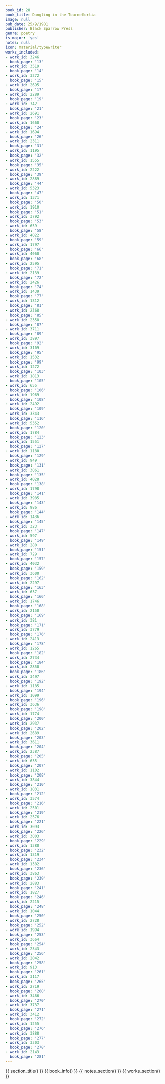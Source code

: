 ```yaml
---
book_id: 28
book_title: Dangling in the Tournefortia
image: null
pub_date: 25/9/1981
publisher: Black Sparrow Press
genre: poetry
is_major: 'yes'
notes: null
icon: material/typewriter
works_included:
- work_id: 3246
  book_page: '13'
- work_id: 3519
  book_page: '14'
- work_id: 3272
  book_page: '15'
- work_id: 2695
  book_page: '17'
- work_id: 2289
  book_page: '19'
- work_id: 742
  book_page: '21'
- work_id: 2691
  book_page: '23'
- work_id: 1660
  book_page: '24'
- work_id: 1694
  book_page: '26'
- work_id: 2311
  book_page: '31'
- work_id: 1195
  book_page: '32'
- work_id: 1555
  book_page: '35'
- work_id: 2222
  book_page: '39'
- work_id: 2889
  book_page: '44'
- work_id: 5323
  book_page: '47'
- work_id: 1371
  book_page: '50'
- work_id: 1910
  book_page: '51'
- work_id: 3792
  book_page: '53'
- work_id: 659
  book_page: '58'
- work_id: 4022
  book_page: '59'
- work_id: 1797
  book_page: '66'
- work_id: 4060
  book_page: '68'
- work_id: 2595
  book_page: '71'
- work_id: 2139
  book_page: '72'
- work_id: 2426
  book_page: '74'
- work_id: 1439
  book_page: '77'
- work_id: 1312
  book_page: '81'
- work_id: 2368
  book_page: '85'
- work_id: 2358
  book_page: '87'
- work_id: 3711
  book_page: '89'
- work_id: 3897
  book_page: '92'
- work_id: 3109
  book_page: '95'
- work_id: 1532
  book_page: '99'
- work_id: 1272
  book_page: '103'
- work_id: 1813
  book_page: '105'
- work_id: 655
  book_page: '106'
- work_id: 1969
  book_page: '108'
- work_id: 2492
  book_page: '109'
- work_id: 3343
  book_page: '116'
- work_id: 5352
  book_page: '120'
- work_id: 1784
  book_page: '123'
- work_id: 1551
  book_page: '127'
- work_id: 1180
  book_page: '129'
- work_id: 949
  book_page: '131'
- work_id: 3061
  book_page: '135'
- work_id: 4028
  book_page: '138'
- work_id: 1798
  book_page: '141'
- work_id: 3985
  book_page: '143'
- work_id: 986
  book_page: '144'
- work_id: 1436
  book_page: '145'
- work_id: 323
  book_page: '147'
- work_id: 597
  book_page: '149'
- work_id: 280
  book_page: '151'
- work_id: 729
  book_page: '157'
- work_id: 4032
  book_page: '159'
- work_id: 3600
  book_page: '162'
- work_id: 2297
  book_page: '163'
- work_id: 637
  book_page: '166'
- work_id: 1746
  book_page: '168'
- work_id: 2150
  book_page: '169'
- work_id: 381
  book_page: '171'
- work_id: 3779
  book_page: '176'
- work_id: 2413
  book_page: '178'
- work_id: 1265
  book_page: '182'
- work_id: 2734
  book_page: '184'
- work_id: 2850
  book_page: '186'
- work_id: 3497
  book_page: '192'
- work_id: 1185
  book_page: '194'
- work_id: 1099
  book_page: '196'
- work_id: 3636
  book_page: '198'
- work_id: 1774
  book_page: '200'
- work_id: 2937
  book_page: '202'
- work_id: 2689
  book_page: '203'
- work_id: 3611
  book_page: '204'
- work_id: 2387
  book_page: '205'
- work_id: 635
  book_page: '207'
- work_id: 1102
  book_page: '208'
- work_id: 3844
  book_page: '210'
- work_id: 1831
  book_page: '212'
- work_id: 3574
  book_page: '216'
- work_id: 2501
  book_page: '219'
- work_id: 2576
  book_page: '221'
- work_id: 3093
  book_page: '226'
- work_id: 3003
  book_page: '229'
- work_id: 1380
  book_page: '232'
- work_id: 1319
  book_page: '234'
- work_id: 1382
  book_page: '236'
- work_id: 3863
  book_page: '239'
- work_id: 2883
  book_page: '241'
- work_id: 1827
  book_page: '246'
- work_id: 2215
  book_page: '248'
- work_id: 1044
  book_page: '250'
- work_id: 2728
  book_page: '252'
- work_id: 1994
  book_page: '253'
- work_id: 3664
  book_page: '254'
- work_id: 2343
  book_page: '256'
- work_id: 2042
  book_page: '258'
- work_id: 913
  book_page: '261'
- work_id: 3117
  book_page: '265'
- work_id: 2719
  book_page: '268'
- work_id: 3466
  book_page: '270'
- work_id: 3737
  book_page: '271'
- work_id: 3412
  book_page: '272'
- work_id: 1255
  book_page: '276'
- work_id: 3888
  book_page: '277'
- work_id: 3303
  book_page: '278'
- work_id: 2143
  book_page: '281'
---
```


{{ section_title() }}
{{ book_info() }}
{{ notes_section() }}
{{ works_section() }}
